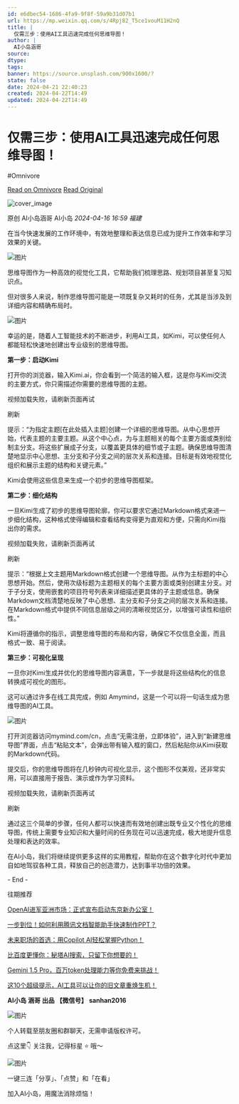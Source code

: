 ```yaml
---
id: e6dbec54-1686-4fa9-9f8f-59a9b31d07b1
url: https://mp.weixin.qq.com/s/4Rpj82_T5ce1vouM11H2nQ
title: |
  仅需三步：使用AI工具迅速完成任何思维导图！
author: |
  AI小岛涵哥
source: 
dtype: 
tags: 
banner: https://source.unsplash.com/900x1600/?
state: false
date: 2024-04-21 22:40:23
created: 2024-04-22T14:49
updated: 2024-04-22T14:49
---
```



# 仅需三步：使用AI工具迅速完成任何思维导图！
#Omnivore

[Read on Omnivore](https://omnivore.app/me/https-mp-weixin-qq-com-s-4-rpj-82-t-5-ce-1-vou-m-11-h-2-n-q-18f0119cc9a)
[Read Original](https://mp.weixin.qq.com/s/4Rpj82_T5ce1vouM11H2nQ)

![cover_image](https://proxy-prod.omnivore-image-cache.app/0x0,sQYt8zmamzjAIXoCZUXbHfwKOgIWajpCzeURok76z_kw/https://mmbiz.qpic.cn/mmbiz_jpg/U68RReAibGd94a8Ld0Q4zcRicx3pGwb2nbdNfOuoicdSK7o8YZ9wP0JvYWuiaZ8rySKWrhHsI3WAkyuS53lDQzicIvg/0?wx_fmt=jpeg) 

原创 AI小岛涵哥  AI小岛 _2024-04-16 16:59_ _福建_ 

在当今快速发展的工作环境中，有效地整理和表达信息已成为提升工作效率和学习效果的关键。

![图片](https://proxy-prod.omnivore-image-cache.app/0x0,sHo1nWK8VqwXc7qE0Xg0kexz9a32qaKy7ugxPgEYR0G8/https://mmbiz.qpic.cn/mmbiz_png/U68RReAibGd94a8Ld0Q4zcRicx3pGwb2nbZYAARNL8cynLpuZmXL5Jptbxo4Dibf3IEUtNaqWbJ4J3vbswhfR69kA/640?wx_fmt=png&from=appmsg)

思维导图作为一种高效的视觉化工具，它帮助我们梳理思路、规划项目甚至复习知识点。

但对很多人来说，制作思维导图可能是一项既复杂又耗时的任务，尤其是当涉及到详细内容和精确布局时。

![图片](https://proxy-prod.omnivore-image-cache.app/0x0,spgqrqLpaLsuea9M10t2l8uyo6tKGYn9bU8G8-yhJMA8/https://mmbiz.qpic.cn/mmbiz_png/U68RReAibGd94a8Ld0Q4zcRicx3pGwb2nbRYpdrbuAOIQejtF23ib9mT0wHwiaasI2Y458QycjUWm22EXA4A5BK0mg/640?wx_fmt=png&from=appmsg)

幸运的是，随着人工智能技术的不断进步，利用AI工具，如Kimi，可以使任何人都能轻松快速地创建出专业级别的思维导图。

**第一步：启动Kimi**

打开你的浏览器，输入Kimi.ai，你会看到一个简洁的输入框，这是你与Kimi交流的主要方式，你只需描述你需要的思维导图的主题。

视频加载失败，请刷新页面再试

 刷新 

提示：“为指定主题\[在此处插入主题\]创建一个详细的思维导图。从中心思想开始，代表主题的主要主题。从这个中心点，为与主题相关的每个主要方面或类别绘制主分支。将这些扩展成子分支，以覆盖更具体的细节或子主题。确保思维导图清楚地显示中心思想、主分支和子分支之间的层次关系和连接。目标是有效地视觉化组织和展示主题的结构和关键元素。”

Kimi会使用这些信息来生成一个初步的思维导图框架。

**第二步：细化结构**

一旦Kimi生成了初步的思维导图轮廓，你可以要求它通过Markdown格式来进一步细化结构，这种格式使得编辑和查看结构变得更为直观和方便，只需向Kimi指出你的需求。

视频加载失败，请刷新页面再试

 刷新 

提示：“根据上文主题用Markdown格式创建一个思维导图。从作为主标题的中心思想开始。然后，使用次级标题为主题相关的每个主要方面或类别创建主分支。对于子分支，使用嵌套的项目符号列表来详细描述更具体的子主题或信息。确保Markdown文档清楚地反映了中心思想、主分支和子分支之间的层次关系和连接。在Markdown格式中提供不同信息层级之间的清晰视觉区分，以增强可读性和组织性。”

Kimi将遵循你的指示，调整思维导图的布局和内容，确保它不仅信息全面，而且格式一致、易于阅读。

**第三步：可视化呈现**

一旦你对Kimi生成并优化的思维导图内容满意，下一步就是将这些结构化的信息转换成可视化的图形。

这可以通过许多在线工具完成，例如 Amymind，这是一个可以将一句话生成为思维导图的AI工具。

![图片](https://proxy-prod.omnivore-image-cache.app/0x0,s1dM4IiLF_fq9UzNhSFKFRT3feOHWM_j9Ty8tbjuyobs/https://mmbiz.qpic.cn/mmbiz_png/U68RReAibGd94a8Ld0Q4zcRicx3pGwb2nbqsQZYSYia24ph8LHXIAGNlK0jbib6Rrw3uWpicDLDPlMcnvicZnzOCTjxw/640?wx_fmt=png&from=appmsg)

打开浏览器访问mymind.com/cn，点击“无需注册，立即体验”，进入到“新建思维导图”界面，点击“粘贴文本”，会弹出带有输入框的窗口，然后粘贴你从Kimi获取的Markdown代码。

提交后，你的思维导图将在几秒钟内可视化显示，这个图形不仅美观，还非常实用，可以直接用于报告、演示或作为学习资料。  

视频加载失败，请刷新页面再试

 刷新 

通过这三个简单的步骤，任何人都可以快速而有效地创建出既专业又个性化的思维导图，传统上需要专业知识和大量时间的任务现在可以迅速完成，极大地提升信息处理和表达的效率。

在AI小岛，我们将继续提供更多这样的实用教程，帮助你在这个数字化时代中更加自如地驾驭各种工具，释放自己的创造潜力，达到事半功倍的效果。

\- End -

往期推荐

[OpenAI进军亚洲市场：正式宣布启动东京新办公室！](https://mp.weixin.qq.com/s?%5F%5Fbiz=MzIxNTYzNjMwMg==&mid=2247524284&idx=1&sn=d99fc33f798ce7226eaa5c162426c711&chksm=97979f9da0e0168b21d457ff2eea73f9363ee6921d76b110f42387458e1bc22a33b991dae92a&scene=21#wechat%5Fredirect)

[一步到位！如何利用腾讯文档智能助手快速制作PPT？](https://mp.weixin.qq.com/s?%5F%5Fbiz=MzIxNTYzNjMwMg==&mid=2247524222&idx=1&sn=cc1f1a5a1bda059e96be172d21bbc9ae&chksm=97979f5fa0e01649e19989cc8a6ac752a8ac6d243c6a2f1f9492128c67ffd28e5ce6a65e0e2b&scene=21#wechat%5Fredirect)

[未来职场的首选：用Copilot AI轻松掌握Python！](https://mp.weixin.qq.com/s?%5F%5Fbiz=MzIxNTYzNjMwMg==&mid=2247523462&idx=1&sn=f1804a956008434701b5f2fc255e23cb&chksm=97979ca7a0e015b1794a83dde65c07aee23836bd07f64b034570fe6f3677df082969d3c3f0e9&scene=21#wechat%5Fredirect)

[比百度更懂你：秘塔AI搜索，只留下你想要的！](https://mp.weixin.qq.com/s?%5F%5Fbiz=MzIxNTYzNjMwMg==&mid=2247523420&idx=1&sn=e01f731b6c0a6ada0a0ec67f19f69c98&chksm=97979c7da0e0156b80cb0aae48af53680c07d90a65bdd4f4aaaf5ac1c25855ff1efdb0374841&scene=21#wechat%5Fredirect)

[Gemini 1.5 Pro，百万token处理能力等你免费来挑战！](https://mp.weixin.qq.com/s?%5F%5Fbiz=MzIxNTYzNjMwMg==&mid=2247523297&idx=1&sn=2ffa1771bd7a48632013aefce735b7a4&chksm=97979bc0a0e012d6de5738a88fa217ea2ae47ed48798398abc45bf9c3835fd1c157b628fcd47&scene=21#wechat%5Fredirect)

[这10个超级提示，AI工具可以让你的旧文章重焕生机！](https://mp.weixin.qq.com/s?%5F%5Fbiz=MzIxNTYzNjMwMg==&mid=2247523215&idx=1&sn=50fe803dd65436c3fedf4067a1476fb5&chksm=97979baea0e012b8cbc6fcc9b42f2bcbd93d100070d70d5c125b5400387a870eeb35d3f0dee2&scene=21#wechat%5Fredirect)

**AI小岛** **涵哥 出品** **【微信号】** **sanhan2016**

![图片](https://proxy-prod.omnivore-image-cache.app/0x0,scVbuWRBG5J8d80sBdtjqfrrYzy6Il4onSwFzZGPO1Rs/https://mmbiz.qpic.cn/mmbiz_jpg/U68RReAibGdicxa7gWeQ939t8RdLluzp6BNiaNHW4PRonhjecBLzoPN7AvXJVhdOhOoaonqicMcYYl1KFpxdpSeDIw/640?wx_fmt=jpeg)  

个人转载至朋友圈和群聊天，无需申请版权许可。

  
点这里👇 关注我，记得标星 ⭐ 哦～  
  
  
![图片](https://proxy-prod.omnivore-image-cache.app/0x0,smi_n5WyzUTMfc6KlvQqCIkusatZ_xLskclUrUksVPPw/https://mmbiz.qpic.cn/mmbiz_png/k9shHhnEQAqOwv7ibSXzMJsBbxcYib7wnZEKYmDzqwGORzpjv6iahYSWxbprHmMYPyb4bicBMKXNz0dKictusZSQpSg/640?wx_fmt=png)

一键三连「分享」、「点赞」和「在看」

加入AI小岛，用魔法消除烦恼！



